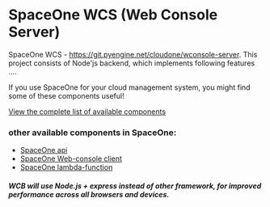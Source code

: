 # SpaceOne WCS (Web Console Server) 

SpaceOne WCS - https://git.pyengine.net/cloudone/wconsole-server. 
This project consists of Node'js backend, which implements following features .... 


If you use SpaceOne for your cloud management system, you might find some of these components useful!

[View the complete list of available components](https://git.pyengine.net/)


### other available components in SpaceOne: 


- [SpaceOne api](https://git.pyengine.net/cloudone/api)
- [SpaceOne Web-console client](https://git.pyengine.net/cloudone/wconsole-client)
- [SpaceOne lambda-function](https://git.pyengine.net/cloudone/lambda_fuctions)

##### WCB will use Node.js + express instead of other framework, for improved performance across all browsers and devices.
